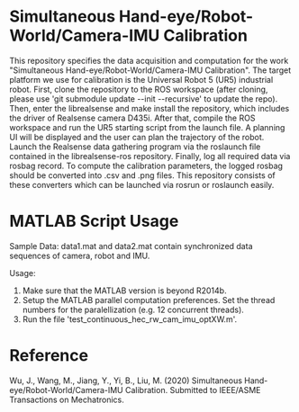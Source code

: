 # Simultaneous Hand-eye/Robot-World/Camera-IMU Calibration
This repository specifies the data acquisition and computation for the work "Simultaneous Hand-eye/Robot-World/Camera-IMU Calibration". The target platform we use for calibration is the Universal Robot 5 (UR5) industrial robot. First, clone the repository to the ROS workspace (after cloning, please use 'git submodule update --init --recursive' to update the repo). Then, enter the librealsense and make install the repository, which includes the driver of Realsense camera D435i. After that, compile the ROS workspace and run the UR5 starting script from the launch file. A planning UI will be displayed and the user can plan the trajectory of the robot. Launch the Realsense data gathering program via the roslaunch file contained in the librealsense-ros repository. Finally, log all required data via rosbag record. To compute the calibration parameters, the logged rosbag should be converted into .csv and .png files. This repository consists of these converters which can be launched via rosrun or roslaunch easily.


# MATLAB Script Usage
Sample Data:
data1.mat and data2.mat contain synchronized data sequences of camera, robot and IMU.

Usage:
1. Make sure that the MATLAB version is beyond R2014b.
2. Setup the MATLAB parallel computation preferences. Set the thread numbers for the paralellization (e.g. 12 concurrent threads).
3. Run the file 'test_continuous_hec_rw_cam_imu_optXW.m'.


# Reference
Wu, J., Wang, M., Jiang, Y., Yi, B., Liu, M. (2020) Simultaneous Hand-eye/Robot-World/Camera-IMU Calibration. Submitted to IEEE/ASME Transactions on Mechatronics.
